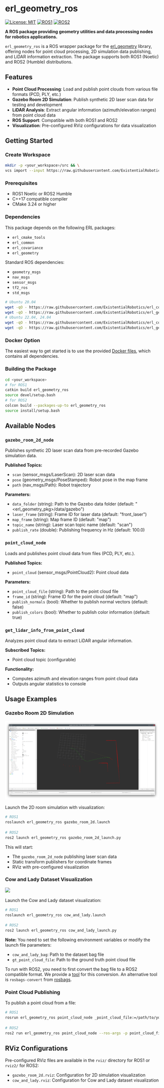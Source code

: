 # erl_geometry_ros

[![License: MIT](https://img.shields.io/badge/License-MIT-yellow.svg)](https://opensource.org/licenses/MIT)
[![ROS1](https://img.shields.io/badge/ROS1-noetic-blue)](http://wiki.ros.org/)
[![ROS2](https://img.shields.io/badge/ROS2-humble-blue)](https://docs.ros.org/)

**A ROS package providing geometry utilities and data processing nodes for robotics applications.**

`erl_geometry_ros` is a ROS wrapper package for the [erl_geometry](https://github.com/ExistentialRobotics/erl_geometry) library, offering nodes for point cloud processing, 2D simulation data publishing, and LiDAR information extraction. The package supports both ROS1 (Noetic) and ROS2 (Humble) distributions.

## Features

- **Point Cloud Processing**: Load and publish point clouds from various file formats (PCD, PLY, etc.)
- **Gazebo Room 2D Simulation**: Publish synthetic 2D laser scan data for testing and development
- **LiDAR Analysis**: Extract angular information (azimuth/elevation ranges) from point cloud data
- **ROS Support**: Compatible with both ROS1 and ROS2
- **Visualization**: Pre-configured RViz configurations for data visualization

## Getting Started

### Create Workspace

```bash
mkdir -p <your_workspace>/src && \
vcs import --input https://raw.githubusercontent.com/ExistentialRobotics/erl_geometry/refs/heads/main/erl_geometry_msgs.repos <your_workspace>/src
```
### Prerequisites

- ROS1 Noetic or ROS2 Humble
- C++17 compatible compiler
- CMake 3.24 or higher

### Dependencies

This package depends on the following ERL packages:
- `erl_cmake_tools`
- `erl_common`
- `erl_covariance`
- `erl_geometry`

Standard ROS dependencies:
- `geometry_msgs`
- `nav_msgs`
- `sensor_msgs`
- `tf2_ros`
- `std_msgs`

```bash
# Ubuntu 20.04
wget -qO - https://raw.githubusercontent.com/ExistentialRobotics/erl_common/refs/heads/main/scripts/setup_ubuntu_20.04.bash | bash
wget -qO - https://raw.githubusercontent.com/ExistentialRobotics/erl_geometry/refs/heads/main/scripts/setup_ubuntu_20.04.bash | bash
# Ubuntu 22.04, 24.04
wget -qO - https://raw.githubusercontent.com/ExistentialRobotics/erl_common/refs/heads/main/scripts/setup_ubuntu_22.04_24.04.bash | bash
wget -qO - https://raw.githubusercontent.com/ExistentialRobotics/erl_geometry/refs/heads/main/scripts/setup_ubuntu_22.04_24.04.bash | bash
```

### Docker Option

The easiest way to get started is to use the provided [Docker files](./docker), which contains all dependencies.

### Building the Package

```bash
cd <your_workspace>
# for ROS1
catkin build erl_geometry_ros
source devel/setup.bash
# for ROS2
colcon build --packages-up-to erl_geometry_ros
source install/setup.bash
```

## Available Nodes

### `gazebo_room_2d_node`

Publishes synthetic 2D laser scan data from pre-recorded Gazebo simulation data.

**Published Topics:**
- `scan` (sensor_msgs/LaserScan): 2D laser scan data
- `pose` (geometry_msgs/PoseStamped): Robot pose in the map frame
- `path` (nav_msgs/Path): Robot trajectory

**Parameters:**
- `data_folder` (string): Path to the Gazebo data folder (default: "<erl_geometry_pkg>/data/gazebo")
- `laser_frame` (string): Frame ID for laser data (default: "front_laser")
- `map_frame` (string): Map frame ID (default: "map")
- `topic_name` (string): Laser scan topic name (default: "scan")
- `publish_rate` (double): Publishing frequency in Hz (default: 100.0)

### `point_cloud_node`

Loads and publishes point cloud data from files (PCD, PLY, etc.).

**Published Topics:**
- `point_cloud` (sensor_msgs/PointCloud2): Point cloud data

**Parameters:**
- `point_cloud_file` (string): Path to the point cloud file
- `frame_id` (string): Frame ID for the point cloud (default: "map")
- `publish_normals` (bool): Whether to publish normal vectors (default: false)
- `publish_colors` (bool): Whether to publish color information (default: true)

### `get_lidar_info_from_point_cloud`

Analyzes point cloud data to extract LiDAR angular information.

**Subscribed Topics:**
- Point cloud topic (configurable)

**Functionality:**
- Computes azimuth and elevation ranges from point cloud data
- Outputs angular statistics to console

## Usage Examples

### Gazebo Room 2D Simulation

![](assets/gazebo_room_2d.png)

Launch the 2D room simulation with visualization:

```bash
# ROS1
roslaunch erl_geometry_ros gazebo_room_2d.launch

# ROS2
ros2 launch erl_geometry_ros gazebo_room_2d_launch.py
```

This will start:
- The `gazebo_room_2d_node` publishing laser scan data
- Static transform publishers for coordinate frames
- RViz with pre-configured visualization

### Cow and Lady Dataset Visualization

![](assets/cow_and_lady.png)

Launch the Cow and Lady dataset visualization:

```bash
# ROS1
roslaunch erl_geometry_ros cow_and_lady.launch

# ROS2
ros2 launch erl_geometry_ros cow_and_lady_launch.py
```

**Note:** You need to set the following environment variables or modify the launch file parameters:
- `cow_and_lady_bag`: Path to the dataset bag file
- `gt_point_cloud_file`: Path to the ground truth point cloud file

To run with ROS2, you need to first convert the bag file to a ROS2 compatible format. We provide a
[tool](https://github.com/ExistentialRobotics/erl_common_ros/scripts/convert_rosbag_1to2.bash) for
this conversion. An alternative tool is `rosbags-convert` from [rosbags](https://github.com/rpng/rosbags).

### Point Cloud Publishing

To publish a point cloud from a file:

```bash
# ROS1
rosrun erl_geometry_ros point_cloud_node _point_cloud_file:=/path/to/your/pointcloud.pcd _frame_id:=map

# ROS2
ros2 run erl_geometry_ros point_cloud_node --ros-args -p point_cloud_file:=/path/to/your/pointcloud.pcd -p frame_id:=map
```

## RViz Configurations

Pre-configured RViz files are available in the `rviz/` directory for ROS1 or `rviz2/` for ROS2:
- `gazebo_room_2d.rviz`: Configuration for 2D simulation visualization
- `cow_and_lady.rviz`: Configuration for Cow and Lady dataset visualization
